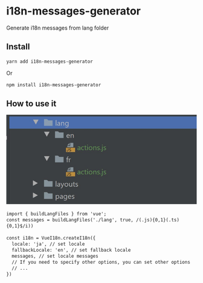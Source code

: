 i18n-messages-generator
=========================

Generate i18n messages from lang folder

## Install
```sh
yarn add i18n-messages-generator
```
Or
```sh
npm install i18n-messages-generator
```

## How to use it

![Alt text](./src/project-files-example.jpg?raw=true "Project files example")

```
import { buildLangFiles } from 'vue';
const messages = buildLangFiles('./lang', true, /(.js){0,1}(.ts){0,1}$/i))

const i18n = VueI18n.createI18n({
  locale: 'ja', // set locale
  fallbackLocale: 'en', // set fallback locale
  messages, // set locale messages
  // If you need to specify other options, you can set other options
  // ...
})


```
